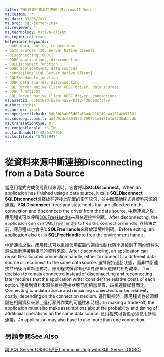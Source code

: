 ```yaml
---
title: 中斷與資料來源的連線 |Microsoft Docs
ms.custom: ''
ms.date: 03/06/2017
ms.prod: sql-server-2014
ms.reviewer: ''
ms.technology: native-client
ms.topic: reference
helpviewer_keywords:
- ODBC data sources, connections
- data sources [SQL Server Native Client]
- disconnecting [ODBC]
- ODBC applications, disconnecting
- SQLDisconnect function
- ODBC applications, data sources
- connections [SQL Server Native Client]
- SQLFreeHandle function
- ODBC data sources, disconnecting
- SQL Server Native Client ODBC driver, data sources
- ODBC functions
- SQL Server Native Client ODBC driver, connections
ms.assetid: 65b0267d-b2ab-4a59-83f2-436d90cfbf79
author: rothja
ms.author: jroth
ms.openlocfilehash: 5db3b83ab65d854f3a4d2182d9a4a1314e097681
ms.sourcegitcommit: ad4d92dce894592a259721a1571b1d8736abacdb
ms.translationtype: MT
ms.contentlocale: zh-TW
ms.lasthandoff: 08/04/2020
ms.locfileid: "87595947"
---
```

# <a name="disconnecting-from-a-data-source"></a><span data-ttu-id="fce6c-102">從資料來源中斷連接</span><span class="sxs-lookup"><span data-stu-id="fce6c-102">Disconnecting from a Data Source</span></span>
  <span data-ttu-id="fce6c-103">當應用程式完成使用資料來源時，它會呼叫**SQLDisconnect**。</span><span class="sxs-lookup"><span data-stu-id="fce6c-103">When an application has finished using a data source, it calls **SQLDisconnect**.</span></span> <span data-ttu-id="fce6c-104">**SQLDisconnect**會釋放在連接上配置的任何語句，並中斷驅動程式與資料來源的連線。</span><span class="sxs-lookup"><span data-stu-id="fce6c-104">**SQLDisconnect** frees any statements that are allocated on the connection and disconnects the driver from the data source.</span></span> <span data-ttu-id="fce6c-105">中斷連線之後，應用程式可以呼叫[SQLFreeHandle](../native-client-odbc-api/sqlfreehandle.md)來釋放連接控制碼。</span><span class="sxs-lookup"><span data-stu-id="fce6c-105">After disconnecting, the application can call [SQLFreeHandle](../native-client-odbc-api/sqlfreehandle.md) to free the connection handle.</span></span> <span data-ttu-id="fce6c-106">在結束之前，應用程式也會呼叫**SQLFreeHandle**來釋放環境控制碼。</span><span class="sxs-lookup"><span data-stu-id="fce6c-106">Before exiting, an application also calls **SQLFreeHandle** to free the environment handle.</span></span>  
  
 <span data-ttu-id="fce6c-107">中斷連接之後，應用程式可以重複使用配置的連接控制代碼來連接到不同的資料來源或重新連接到相同的資料來源。</span><span class="sxs-lookup"><span data-stu-id="fce6c-107">After disconnecting, an application can reuse the allocated connection handle, either to connect to a different data source or reconnect to the same data source.</span></span> <span data-ttu-id="fce6c-108">選擇保持連接狀態，而非中斷連接並稍後再重新連接時，應用程式撰寫者必須考慮每個選擇的相對成本。</span><span class="sxs-lookup"><span data-stu-id="fce6c-108">The decision to remain connected instead of disconnecting and reconnecting later requires that the application writer consider the relative costs of each option.</span></span> <span data-ttu-id="fce6c-109">連接到資料來源並維持連接狀態可能相當昂貴，端視連接媒體而定。</span><span class="sxs-lookup"><span data-stu-id="fce6c-109">Connecting to a data source and remaining connected can be relatively costly, depending on the connection medium.</span></span> <span data-ttu-id="fce6c-110">進行取捨時，應用程式也必須假設在相同資料來源上進行額外作業的可能性和時機。</span><span class="sxs-lookup"><span data-stu-id="fce6c-110">In making a trade-off, the application must also make assumptions about the probability and timing of additional operations on the same data source.</span></span> <span data-ttu-id="fce6c-111">應用程式可能也必須使用多個連接。</span><span class="sxs-lookup"><span data-stu-id="fce6c-111">An application may also have to use more than one connection.</span></span>  
  
## <a name="see-also"></a><span data-ttu-id="fce6c-112">另請參閱</span><span class="sxs-lookup"><span data-stu-id="fce6c-112">See Also</span></span>  
 [<span data-ttu-id="fce6c-113">與 SQL Server &#40;ODBC&#41;通訊</span><span class="sxs-lookup"><span data-stu-id="fce6c-113">Communicating with SQL Server &#40;ODBC&#41;</span></span>](communicating-with-sql-server-odbc.md)  
  
  
